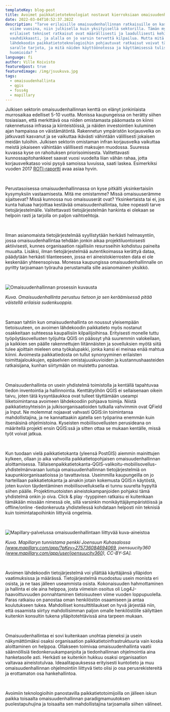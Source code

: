 ```yaml
---
templateKey: blog-post
title: Avoimet paikkatietoteknologiat nostavat kierroksiaan omaisuudenhallinnassa
date: 2022-03-04T10:52:37.282Z
description: "Tarve erilaisille omaisuudenhallinnan ratkaisuille on kasvanut
  viime vuosina, niin julkisella kuin yksityisellä sektorilla. Tämän myötä myös
  erilaiset tekniset ratkaisut ovat määrällisesti ja laadullisesti kehittyneet
  vauhdikkaasti, ja alalla on jo varsin tervettä kilpailua. Mutta mitä avoimen
  lähdekoodin paikkatietoteknologioihin pohjautuvat ratkaisut voivat tälle
  saralle tarjota, ja mitä näiden käyttöönotossa ja käyttämisessä tulisi
  huomioida? "
language: fi
author: Ville Koivisto
featuredpost: true
featuredimage: /img/jsuukuva.jpg
tags:
  - omaisuudenhallinta
  - qgis
  - foss4g
  - mapillary
---
```

Julkisen sektorin omaisuudenhallinnan kenttä on elänyt jonkinlaista murrosaikaa edelliset 5-10 vuotta. Monissa kaupungeissa on herätty siihen tosiasiaan, että merkittävä osa niiden omistamasta pääomasta on kiinni rakennetussa infrassa ja kiinteistöissä, ja näiden investointien kuluminen ajan hampaissa on väistämätöntä. Rakennetun ympäristön korjausvelka on jatkuvasti kasvanut ja se vaikuttaa ikävästi vähintään välillisesti jokaisen meidän tuloihin. Julkisen sektorin omistaman infran korjausvelka vaikuttaa meistä jokaiseen vähintään välillisesti maksujen muodossa. Suuressa kuvassa kyse on rahoituksen priorisoimisesta. Valitettavasti kunnossapitohankkeet saavat vuosi vuodelta liian vähän rahaa, jotta korjausvelkataso voisi pysyä samoissa luvuissa, saati laskea. Esimerkiksi vuoden 2017 [ROTI-raportti](https://www.ril.fi/media/2017/2017-vaikuttaminen/roti-2017/taustat/roti-2017_painettu-raportti.pdf) avaa asiaa hyvin.

<br>

Perustasoisessa omaisuudenhallinnassa on kyse pitkälti yksinkertaisiin kysymyksiin vastaamisesta. Mitä me omistamme? Missä omaisuuserämme sijaitsevat? Missä kunnossa nuo omaisuuserät ovat? Yksinkertaista tai ei, jos kunta haluaa harjoittaa kestävää omaisuudenhallintaa, tulee nopeasti tarve tietojärjestelmälle. Valitettavasti tietojärjestelmän hankinta ei olekaan se helpoin rasti ja tarjolla on paljon vaihtoehtoja.

<br>

Ilman asianomaista tietojärjestelmää syyllistytään herkästi helmasyntiin, jossa omaisuudenhallintaa tehdään jonkin aikaa projektiluontoisesti aktiivisesti, kunnes organisaation rajallisiin resursseihin kohdistuu paineita muualta. Lisäksi, ilman tietojärjestelmää autentikoimassa kerättyä dataa, päädytään herkästi tilanteeseen, jossa eri aineistokierrosten data ei ole keskenään yhteensopivaa. Monessa kaupungissa omaisuudenhallinnalle on pyritty tarjoamaan työrauha perustamalla sille asianomainen yksikkö.

<br>

![Omaisuudenhallinnan prosessin kuvausta](/img/kuva2.jpg "Omaisuudenhallinta perustuu tietoon ja sen keräämisessä pitää väistellä erilaisia sudenkuoppia")

*Kuva. Omaisuudenhallinta perustuu tietoon ja sen keräämisessä pitää väistellä erilaisia sudenkuoppia.*

<br>

Samaan tahtiin kun omaisuudenhallinta on noussut yleisempään tietoisuuteen, on avoimen lähdekoodin paikkatieto myös nostanut osakkeitaan suhteessa kaupallisiin kilpailijoihinsa. Erityisesti monelle tuttu työpöytäsovellusten työjuhta QGIS on päässyt yhä suuremmin valokeilaan, ja kaikkien sen päälle rakennettujen liitännäisten ja sovelluksien myötä siitä tulee ajoittain mieleen oma työkalupakki, jonka kansi ei meinaa enää mahtua kiinni. Avoimesta paikkatiedosta on tullut synonyyminen erilaisten toimittajaloukkujen, epäselvien omistajuuskuvioiden ja kustannushaasteiden ratkaisijana, kunhan siirtymään on muistettu panostaa.

<br>

Omaisuudenhallinta on usein yhdistelmä toimistolla ja kentällä tapahtuvaa tiedon inventointia ja hallinnointia. Kenttätyöhön QGIS ei sellaisenaan oikein taivu, joten tätä kysyntäaukkoa ovat tulleet täyttämään useampi liiketoimintansa avoimeen lähdekoodiin pohjaava toimija. Niistä paikkatietoyhteisön ja julkisorganisaatioiden tutkalla vahvimmin ovat QField ja Input. Ne molemmat nojaavat vahvasti QGIS:iin toimintansa mahdollistajina, ja ne kannattaakin ajatella sen työparina enemmän kuin itsenäisinä ohjelmistoina. Kyseisten mobiilisovellusten perusideana on määritellä projekti ensin QGIS:ssä ja sitten ottaa se mukaan kentälle, missä työt voivat jatkua.

<br>

Kun tuodaan vielä paikkatietokanta (yleensä PostGIS) aiemmin mainittujen kylkeen, ollaan jo aika vahvoilla paikkatietopohjaisen omaisuudenhallinnan aloittamisessa. Tällaisenpaikkatietokanta-QGIS-valikoitu-mobiilisovellus-yhdistelmänvaraan luotuja omaisuudenhallinnan tietojärjestelmiä on kaupunkiorganisaatioissa jo tavattavissa. Useimmilla kaupungeilla on jo harteillaan paikkatietokanta ja ainakin jotain kokemusta QGIS:n käytöstä, joten kuvion täydentäminen mobiilisovelluksella ei tunnu suurelta hypyltä siihen päälle. Projektimuotoisten aineistokampanjoiden pohjaksi tämä yhdistelmä onkin jo oiva. Click & play -tyyppinen ratkaisu ei kuitenkaan tämäkään missään nimessä ole, sillä varsinkin monikäyttäjäympäristöissä ja offline/online -tiedonkeruuta yhdistellessä kohdataan helposti niin teknisiä kuin toimintatapoihinkin liittyviä ongelmia.

<br>

![Mapillary-palvelussa omaisuudenhallintaan liittyvää kuva-aineistoa](/img/jsuukuva.jpg "Joensuun kaupungin ottamia Mapillary-kuvia")

*Kuva. Mapillaryn tunnistama penkki Joensuun Kuhasalossa \[www.mapillary.com/app/?pKey=275736084694069, joensuucity360 (www.mapillary.com/app/user/joensuucity360), CC-BY-SA].*

<br>

Avoimen lähdekoodin tietojärjestelmä voi yllättää käyttäjänsä ylläpidon vaatimuksissa ja määrässä. Tietojärjestelmä muodostuu usein monista eri osista, ja ne taas jälleen useammista osista. Kokonaisuuden hahmottaminen ja hallinta ei ole aina helppoa, josta viimeisin osoitus oli Log4J-haavoittuvuuden ponnahtaminen tietoisuuteen viime vuoden loppupuolella. Paras ratkaisu on panostaa oman henkilöstön osaamiseen ja antaa koulutukseen tukea. Mahdolliset konsulttitilaukset on hyvä järjestää niin, että osaamista siirtyy mahdollisimman paljon omalle henkilöstölle säilyttäen kuitenkin konsultin tukena ylläpitotehtävissä aina tarpeen mukaan.

<br>

Omaisuudenhallintaa ei sovi kuitenkaan unohtaa pieneksi ja usein näkymättömäksi osaksi organisaation paikkatietoinfrastruktuuria vain koska aloittaminen on helppoa. Ollakseen toimivaa omaisuudenhallinta vaatii säännöllisiä tiedonkeruukampanjoita ja tiedonhallinnan ohjelmointia aina hanketasolle asti. Herkästi se kuitenkin hukkuu osaksi organisaation valtavaa aineistotulvaa. Ideaalitapauksessa erityisesti kuntotieto ja muu omaisuudenhallinnan ohjelmointiin liittyvä tieto olisi jo osa perusrekistereitä ja erottamaton osa hankehallintoa.

<br>

Avoimiin teknologioihin panostavilla paikkatietotoimijoilla on jälleen iskun paikka toisaalta omaisuudenhallinnan paradigmamuutoksen puolestapuhujina ja toisaalta sen mahdollistajina tarjoamalla siihen välineet.